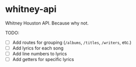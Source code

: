 # whitney-api
Whitney Houston API.  Because why not.

TODO:
- [ ] Add routes for grouping (`/albums`, `/titles`, `/writers`, etc.)
- [ ] Add lyrics for each song
- [ ] Add line numbers to lyrics
- [ ] Add getters for specific lyrics
